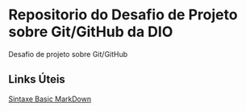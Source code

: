 # Repositorio do Desafio de Projeto sobre Git/GitHub da DIO
Desafio de projeto sobre Git/GitHub

## Links Úteis
[Sintaxe Basic MarkDown](https://www.markdownguide.org/)
